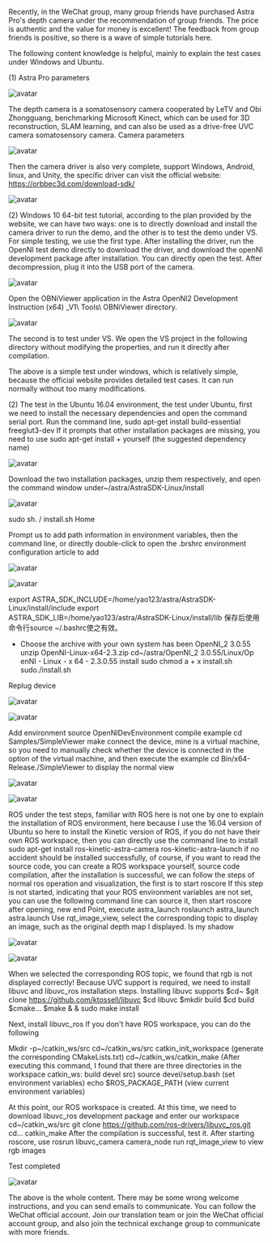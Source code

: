 Recently, in the WeChat group, many group friends have purchased Astra Pro's depth camera under the recommendation of group friends. The price is authentic and the value for money is excellent! The feedback from group friends is positive, so there is a wave of simple tutorials here. 

 The following content knowledge is helpful, mainly to explain the test cases under Windows and Ubuntu. 

 (1) Astra Pro parameters 

 ![avatar]( 20191220184807421.png) 

 The depth camera is a somatosensory camera cooperated by LeTV and Obi Zhongguang, benchmarking Microsoft Kinect, which can be used for 3D reconstruction, SLAM learning, and can also be used as a drive-free UVC camera somatosensory camera. Camera parameters  

 ![avatar]( 20191220184833271.png) 

 Then the camera driver is also very complete, support Windows, Android, linux, and Unity, the specific driver can visit the official website: https://orbbec3d.com/download-sdk/  

 ![avatar]( 2019122018484596.png) 

 (2) Windows 10 64-bit test tutorial, according to the plan provided by the website, we can have two ways: one is to directly download and install the camera driver to run the demo, and the other is to test the demo under VS. For simple testing, we use the first type. After installing the driver, run the OpenNI test demo directly to download the driver, and download the openNI development package after installation. You can directly open the test. After decompression, plug it into the USB port of the camera. 

 ![avatar]( 20191220184906720.png) 

  Open the OBNiViewer application in the Astra OpenNI2 Development Instruction (x64) _V1\ Tools\ OBNiViewer directory. 

 ![avatar]( 20191220184914687.png) 

  The second is to test under VS. We open the VS project in the following directory without modifying the properties, and run it directly after compilation.    

 The above is a simple test under windows, which is relatively simple, because the official website provides detailed test cases. It can run normally without too many modifications. 

 (2) The test in the Ubuntu 16.04 environment, the test under Ubuntu, first we need to install the necessary dependencies and open the command serial port. Run the command line, sudo apt-get install build-essential freeglut3-dev If it prompts that other installation packages are missing, you need to use sudo apt-get install + yourself (the suggested dependency name) 

 ![avatar]( 20191220185058115.png) 

 Download the two installation packages, unzip them respectively, and open the command window under~/astra/AstraSDK-Linux/install 

 ![avatar]( 20191220185113559.png) 

 sudo sh. / install.sh Home  

 Prompt us to add path information in environment variables, then the command line, or directly double-click to open the .brshrc environment configuration article to add 

 ![avatar]( 20191220185248190.png) 

 ![avatar]( 20191220185307988.png) 

 export ASTRA_SDK_INCLUDE=/home/yao123/astra/AstraSDK-Linux/install/include export ASTRA_SDK_LIB=/home/yao123/astra/AstraSDK-Linux/install/lib  保存后使用命令行source ~/.bashrc使之有效。 

 * Choose the archive with your own system has been OpenNI_2 3.0.55 unzip OpenNI-Linux-x64-2.3.zip cd~/astra/OpenNI_2 3.0.55/Linux/Op enNI - Linux - x 64 - 2.3.0.55 install sudo chmod a + x install.sh sudo./install.sh 

 Replug device 

 ![avatar]( 20191220185345831.png) 

 ![avatar]( 20191220185359653.png) 

 Add environment source OpenNIDevEnvironment compile example cd Samples/SimpleViewer make connect the device, mine is a virtual machine, so you need to manually check whether the device is connected in the option of the virtual machine, and then execute the example cd Bin/x64-Release./SimpleViewer to display the normal view 

 ![avatar]( 20191220185431471.png) 

 ![avatar]( 20191220185459857.png) 

 ROS under the test steps, familiar with ROS here is not one by one to explain the installation of ROS environment, here because I use the 16.04 version of Ubuntu so here to install the Kinetic version of ROS, if you do not have their own ROS workspace, then you can directly use the command line to install sudo apt-get install ros-kinetic-astra-camera ros-kinetic-astra-launch if no accident should be installed successfully, of course, if you want to read the source code, you can create a ROS workspace yourself, source code compilation, after the installation is successful, we can follow the steps of normal ros operation and visualization, the first is to start roscore If this step is not started, indicating that your ROS environment variables are not set, you can use the following command line can source it, then start roscore after opening, new end Point, execute astra_launch roslaunch astra_launch astra.launch Use rqt_image_view, select the corresponding topic to display an image, such as the original depth map I displayed. Is my shadow 

 ![avatar]( 20191220185524140.png) 

 ![avatar]( 20191220185537735.png) 

 When we selected the corresponding ROS topic, we found that rgb is not displayed correctly! Because UVC support is required, we need to install libuvc and libuvc_ros installation steps. Installing libuvc supports $cd~ $git clone https://github.com/ktossell/libuvc $cd libuvc $mkdir build $cd build $cmake... $make & & sudo make install  

 Next, install libuvc_ros If you don't have ROS workspace, you can do the following 

 Mkdir -p~/catkin_ws/src cd~/catkin_ws/src catkin_init_workspace (generate the corresponding CMakeLists.txt) cd~/catkin_ws/catkin_make (After executing this command, I found that there are three directories in the workspace catkin_ws: build devel src) source devel/setup.bash (set environment variables) echo $ROS_PACKAGE_PATH (view current environment variables) 

 At this point, our ROS workspace is created. At this time, we need to download libuvc_ros development package and enter our workspace cd~/catkin_ws/src git clone https://github.com/ros-drivers/libuvc_ros.git cd... catkin_make After the compilation is successful, test it. After starting roscore, use rosrun libuvc_camera camera_node run rqt_image_view to view rgb images 

 Test completed 

 ![avatar]( 20191220185547637.png) 

 The above is the whole content. There may be some wrong welcome instructions, and you can send emails to communicate. You can follow the WeChat official account. Join our translation team or join the WeChat official account group, and also join the technical exchange group to communicate with more friends.  

